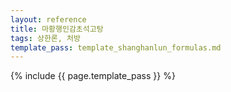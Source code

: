 ```yaml
---
layout: reference
title: 마황행인감초석고탕
tags: 상한론, 처방
template_pass: template_shanghanlun_formulas.md
---
```



{% include {{ page.template_pass }} %}